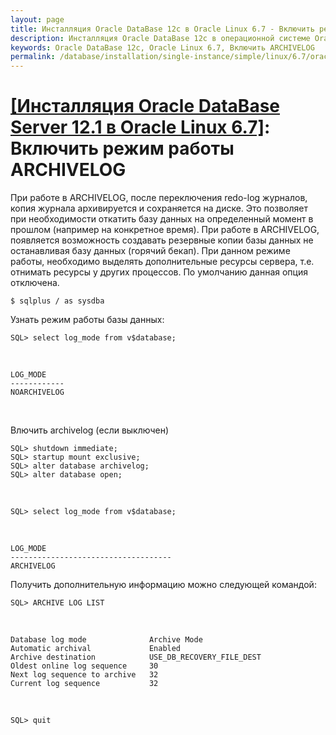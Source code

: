 ```yaml
---
layout: page
title: Инсталляция Oracle DataBase 12c в Oracle Linux 6.7 - Включить режим работы ARCHIVELOG
description: Инсталляция Oracle DataBase 12c в операционной системе Oracle Linux 6.7 - Включить режим работы ARCHIVELOG
keywords: Oracle DataBase 12c, Oracle Linux 6.7, Включить ARCHIVELOG
permalink: /database/installation/single-instance/simple/linux/6.7/oracle/12.1/enable-archivelog-mod/
---
```


# <a href="/database/installation/single-instance/simple/linux/6.7/oracle/12.1/">[Инсталляция Oracle DataBase Server 12.1 в Oracle Linux 6.7]</a>: Включить режим работы ARCHIVELOG

При работе в ARCHIVELOG, после переключения redo-log журналов, копия журнала архивируется и сохраняется на диске. Это позволяет при необходимости откатить базу данных на определенный момент в прошлом (например на конкретное время). При работе в ARCHIVELOG, появляется возможность создавать резервные копии базы данных не останавливая базу данных (горячий бекап). При данном режиме работы, необходимо выделять дополнительные ресурсы сервера, т.е. отнимать ресурсы у других процессов. По умолчанию данная опция отключена.

    $ sqlplus / as sysdba

Узнать режим работы базы данных:

    SQL> select log_mode from v$database;

<br/>

    LOG_MODE
    ------------
    NOARCHIVELOG

<br/>

Влючить archivelog (если выключен)

    SQL> shutdown immediate;
    SQL> startup mount exclusive;
    SQL> alter database archivelog;
    SQL> alter database open;

<br/>

    SQL> select log_mode from v$database;

<br/>

    LOG_MODE
    ------------------------------------
    ARCHIVELOG

Получить дополнительную информацию можно следующей командой:

    SQL> ARCHIVE LOG LIST

<br/>

    Database log mode              Archive Mode
    Automatic archival             Enabled
    Archive destination            USE_DB_RECOVERY_FILE_DEST
    Oldest online log sequence     30
    Next log sequence to archive   32
    Current log sequence           32

<br/>

    SQL> quit
